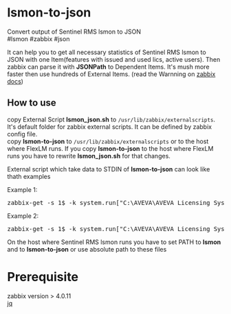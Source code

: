 # lsmon-to-json
Convert output of Sentinel RMS lsmon to JSON  
#lsmon #zabbix #json

It can help you to get all necessary statistics of Sentinel RMS lsmon to JSON with one Item(features with issued and used lics, active users). Then zabbix can parse it with **JSONPath** to Dependent Items. It's mush more faster then use hundreds of External Items. (read the Warnning on [zabbix docs](ttps://www.zabbix.com/documentation/4.0/manual/config/items/itemtypes/external))

## How to use

copy External Script **lsmon_json.sh** to `/usr/lib/zabbix/externalscripts`. It's default folder for zabbix external scripts. It can be defined by zabbix config file.  
copy **lsmon-to-json** to `/usr/lib/zabbix/externalscripts` or to the host where FlexLM runs. If you copy **lsmon-to-json** to the host where FlexLM runs you have to rewrite **lsmon_json.sh** for that changes.  

External script which take data to STDIN of **lsmon-to-json** can look like thath examples

Example 1:
<pre>zabbix-get -s 1$ -k system.run["C:\AVEVA\AVEVA Licensing System\RMS\tools\lsmon"] | lsmon-to-json</pre>

Example 2:
<pre>zabbix-get -s 1$ -k system.run["C:\AVEVA\AVEVA Licensing System\RMS\tools\lsmon | lsmon-to-json"]</pre>

On the host where Sentinel RMS lsmon runs you have to set PATH to **lsmon** and to **lsmon-to-json** or use absolute path to these files

# Prerequisite
zabbix version > 4.0.11  
[jq](https://stedolan.github.io/jq/)